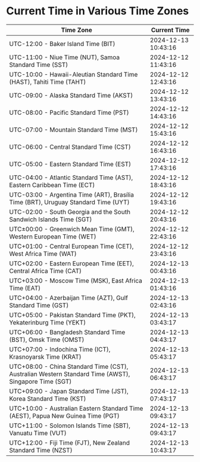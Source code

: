 # Current Time in Various Time Zones

| Time Zone | Current Time |
|-----------|--------------|
| UTC-12:00 - Baker Island Time (BIT) | 2024-12-13 10:43:16 |
| UTC-11:00 - Niue Time (NUT), Samoa Standard Time (SST) | 2024-12-12 11:43:16 |
| UTC-10:00 - Hawaii-Aleutian Standard Time (HAST), Tahiti Time (TAHT) | 2024-12-12 12:43:16 |
| UTC-09:00 - Alaska Standard Time (AKST) | 2024-12-12 13:43:16 |
| UTC-08:00 - Pacific Standard Time (PST) | 2024-12-12 14:43:16 |
| UTC-07:00 - Mountain Standard Time (MST) | 2024-12-12 15:43:16 |
| UTC-06:00 - Central Standard Time (CST) | 2024-12-12 16:43:16 |
| UTC-05:00 - Eastern Standard Time (EST) | 2024-12-12 17:43:16 |
| UTC-04:00 - Atlantic Standard Time (AST), Eastern Caribbean Time (ECT) | 2024-12-12 18:43:16 |
| UTC-03:00 - Argentina Time (ART), Brasília Time (BRT), Uruguay Standard Time (UYT) | 2024-12-12 19:43:16 |
| UTC-02:00 - South Georgia and the South Sandwich Islands Time (SGT) | 2024-12-12 20:43:16 |
| UTC±00:00 - Greenwich Mean Time (GMT), Western European Time (WET) | 2024-12-12 22:43:16 |
| UTC+01:00 - Central European Time (CET), West Africa Time (WAT) | 2024-12-12 23:43:16 |
| UTC+02:00 - Eastern European Time (EET), Central Africa Time (CAT) | 2024-12-13 00:43:16 |
| UTC+03:00 - Moscow Time (MSK), East Africa Time (EAT) | 2024-12-13 01:43:16 |
| UTC+04:00 - Azerbaijan Time (AZT), Gulf Standard Time (GST) | 2024-12-13 02:43:16 |
| UTC+05:00 - Pakistan Standard Time (PKT), Yekaterinburg Time (YEKT) | 2024-12-13 03:43:17 |
| UTC+06:00 - Bangladesh Standard Time (BST), Omsk Time (OMST) | 2024-12-13 04:43:17 |
| UTC+07:00 - Indochina Time (ICT), Krasnoyarsk Time (KRAT) | 2024-12-13 05:43:17 |
| UTC+08:00 - China Standard Time (CST), Australian Western Standard Time (AWST), Singapore Time (SGT) | 2024-12-13 06:43:17 |
| UTC+09:00 - Japan Standard Time (JST), Korea Standard Time (KST) | 2024-12-13 07:43:17 |
| UTC+10:00 - Australian Eastern Standard Time (AEST), Papua New Guinea Time (PGT) | 2024-12-13 09:43:17 |
| UTC+11:00 - Solomon Islands Time (SBT), Vanuatu Time (VUT) | 2024-12-13 09:43:17 |
| UTC+12:00 - Fiji Time (FJT), New Zealand Standard Time (NZST) | 2024-12-13 10:43:17 |
